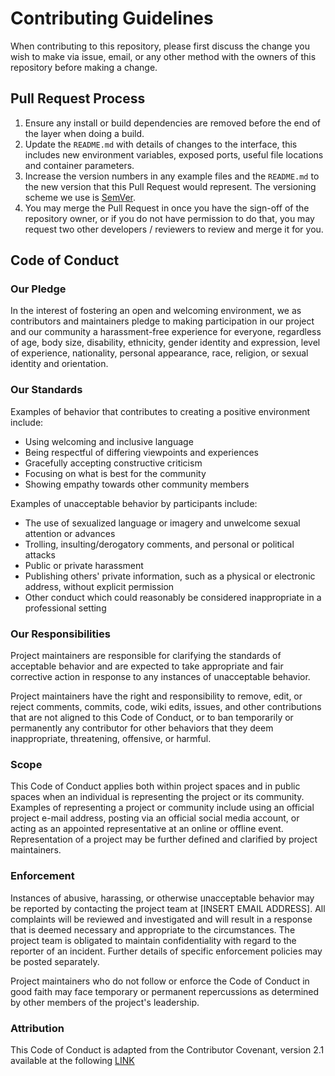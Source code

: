 # Contributing Guidelines

When contributing to this repository, please first discuss the change you wish to 
make via issue, email, or any other method with the owners of this repository 
before making a change.

## Pull Request Process

1. Ensure any install or build dependencies are removed before 
   the end of the layer when doing a build.
2. Update the `README.md` with details of changes to the interface, 
   this includes new environment variables, exposed ports, 
   useful file locations and container parameters.
3. Increase the version numbers in any example files and the `README.md` to
   the new version that this Pull Request would represent. The versioning scheme 
   we use is [SemVer](http://semver.org/).
4. You may merge the Pull Request in once you have the sign-off of the 
   repository owner, or if you do not have permission to do that, you may 
   request two other developers / reviewers to review and merge it for you.

## Code of Conduct 

### Our Pledge

In the interest of fostering an open and welcoming environment, we as contributors 
and maintainers pledge to making participation in our project and our community 
a harassment-free experience for everyone, regardless of age, body size, 
disability, ethnicity, gender identity and expression, level of experience, 
nationality, personal appearance, race, religion, or sexual identity 
and orientation.

### Our Standards

Examples of behavior that contributes to creating a positive environment include:

- Using welcoming and inclusive language
- Being respectful of differing viewpoints and experiences
- Gracefully accepting constructive criticism
- Focusing on what is best for the community
- Showing empathy towards other community members

Examples of unacceptable behavior by participants include:

- The use of sexualized language or imagery and unwelcome sexual attention or advances
- Trolling, insulting/derogatory comments, and personal or political attacks
- Public or private harassment
- Publishing others' private information, such as a physical or electronic address, without explicit permission
- Other conduct which could reasonably be considered inappropriate in a professional setting

### Our Responsibilities

Project maintainers are responsible for clarifying the standards of acceptable behavior 
and are expected to take appropriate and fair corrective action in response to any instances 
of unacceptable behavior.

Project maintainers have the right and responsibility to remove, edit, or reject comments, 
commits, code, wiki edits, issues, and other contributions that are not aligned to this 
Code of Conduct, or to ban temporarily or permanently any contributor for other behaviors 
that they deem inappropriate, threatening, offensive, or harmful.

### Scope

This Code of Conduct applies both within project spaces and in public spaces when an 
individual is representing the project or its community. Examples of representing a 
project or community include using an official project e-mail address, posting via 
an official social media account, or acting as an appointed representative at an 
online or offline event. Representation of a project may be further defined and 
clarified by project maintainers.

### Enforcement

Instances of abusive, harassing, or otherwise unacceptable behavior may be reported 
by contacting the project team at [INSERT EMAIL ADDRESS]. All complaints will be 
reviewed and investigated and will result in a response that is deemed necessary 
and appropriate to the circumstances. The project team is obligated to maintain 
confidentiality with regard to the reporter of an incident. Further details 
of specific enforcement policies may be posted separately.

Project maintainers who do not follow or enforce the Code of Conduct in good faith 
may face temporary or permanent repercussions as determined by other members 
of the project's leadership.

### Attribution

This Code of Conduct is adapted from the Contributor Covenant, version 2.1 available 
at the following [LINK](https://www.contributor-covenant.org/version/2/1/code_of_conduct/code_of_conduct.md)